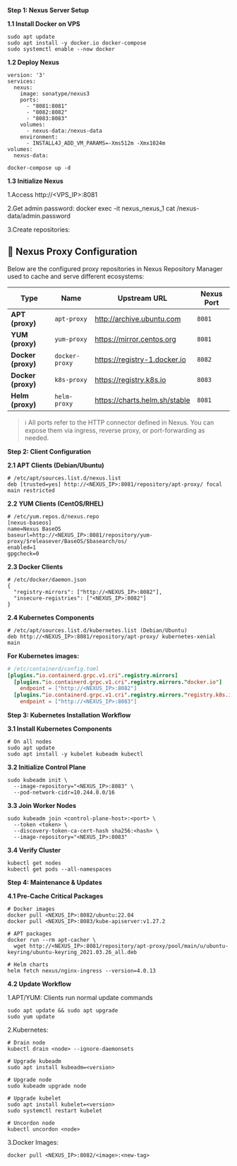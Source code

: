 **Step 1: Nexus Server Setup**

**1.1 Install Docker on VPS**

```
sudo apt update  
sudo apt install -y docker.io docker-compose  
sudo systemctl enable --now docker
```
**1.2 Deploy Nexus**

```
version: '3'  
services:  
  nexus:  
    image: sonatype/nexus3  
    ports:  
      - "8081:8081"  
      - "8082:8082"  
      - "8083:8083"  
    volumes:  
      - nexus-data:/nexus-data  
    environment:  
      - INSTALL4J_ADD_VM_PARAMS=-Xms512m -Xmx1024m  
volumes:  
  nexus-data:
```

```
docker-compose up -d
```
**1.3 Initialize Nexus**

1.Access http://<VPS_IP>:8081

2.Get admin password: docker exec -it nexus_nexus_1 cat /nexus-data/admin.password

3.Create repositories:

## 🧩 Nexus Proxy Configuration

Below are the configured proxy repositories in Nexus Repository Manager used to cache and serve different ecosystems:

| Type             | Name         | Upstream URL                          | Nexus Port |
|------------------|--------------|----------------------------------------|------------|
| **APT (proxy)**   | `apt-proxy`  | http://archive.ubuntu.com             | `8081`     |
| **YUM (proxy)**   | `yum-proxy`  | https://mirror.centos.org             | `8081`     |
| **Docker (proxy)**| `docker-proxy`| https://registry-1.docker.io          | `8082`     |
| **Docker (proxy)**| `k8s-proxy`  | https://registry.k8s.io               | `8083`     |
| **Helm (proxy)**  | `helm-proxy` | https://charts.helm.sh/stable         | `8081`     |

> ℹ️ All ports refer to the HTTP connector defined in Nexus. You can expose them via ingress, reverse proxy, or port-forwarding as needed.

**Step 2: Client Configuration**

**2.1 APT Clients (Debian/Ubuntu)**
```
# /etc/apt/sources.list.d/nexus.list  
deb [trusted=yes] http://<NEXUS_IP>:8081/repository/apt-proxy/ focal main restricted
```
**2.2 YUM Clients (CentOS/RHEL)**

```
# /etc/yum.repos.d/nexus.repo  
[nexus-baseos]  
name=Nexus BaseOS  
baseurl=http://<NEXUS_IP>:8081/repository/yum-proxy/$releasever/BaseOS/$basearch/os/  
enabled=1  
gpgcheck=0
```
**2.3 Docker Clients**

```
# /etc/docker/daemon.json  
{  
  "registry-mirrors": ["http://<NEXUS_IP>:8082"],  
  "insecure-registries": ["<NEXUS_IP>:8082"]  
}
```
**2.4 Kubernetes Components**

```
# /etc/apt/sources.list.d/kubernetes.list (Debian/Ubuntu)  
deb http://<NEXUS_IP>:8081/repository/apt-proxy/ kubernetes-xenial main
```
**For Kubernetes images:**
```toml
# /etc/containerd/config.toml  
[plugins."io.containerd.grpc.v1.cri".registry.mirrors]  
  [plugins."io.containerd.grpc.v1.cri".registry.mirrors."docker.io"]  
    endpoint = ["http://<NEXUS_IP>:8082"]  
  [plugins."io.containerd.grpc.v1.cri".registry.mirrors."registry.k8s.io"]  
    endpoint = ["http://<NEXUS_IP>:8083"]
```
**Step 3: Kubernetes Installation Workflow**

**3.1 Install Kubernetes Components**

```
# On all nodes  
sudo apt update  
sudo apt install -y kubelet kubeadm kubectl
```
**3.2 Initialize Control Plane**
```
sudo kubeadm init \  
  --image-repository="<NEXUS_IP>:8083" \  
  --pod-network-cidr=10.244.0.0/16
```
**3.3 Join Worker Nodes**
```
sudo kubeadm join <control-plane-host>:<port> \  
  --token <token> \  
  --discovery-token-ca-cert-hash sha256:<hash> \  
  --image-repository="<NEXUS_IP>:8083"
```
**3.4 Verify Cluster**
```
kubectl get nodes  
kubectl get pods --all-namespaces
```
**Step 4: Maintenance & Updates**

**4.1 Pre-Cache Critical Packages**

```
# Docker images  
docker pull <NEXUS_IP>:8082/ubuntu:22.04  
docker pull <NEXUS_IP>:8083/kube-apiserver:v1.27.2  

# APT packages  
docker run --rm apt-cacher \  
  wget http://<NEXUS_IP>:8081/repository/apt-proxy/pool/main/u/ubuntu-keyring/ubuntu-keyring_2021.03.26_all.deb  

# Helm charts  
helm fetch nexus/nginx-ingress --version=4.0.13
```
**4.2 Update Workflow**

1.APT/YUM: Clients run normal update commands
```
sudo apt update && sudo apt upgrade  
sudo yum update
```
2.Kubernetes:
```
# Drain node  
kubectl drain <node> --ignore-daemonsets  

# Upgrade kubeadm  
sudo apt install kubeadm=<version>  

# Upgrade node  
sudo kubeadm upgrade node  

# Upgrade kubelet  
sudo apt install kubelet=<version>  
sudo systemctl restart kubelet  

# Uncordon node  
kubectl uncordon <node>
```
3.Docker Images:
```
docker pull <NEXUS_IP>:8082/<image>:<new-tag>
```
